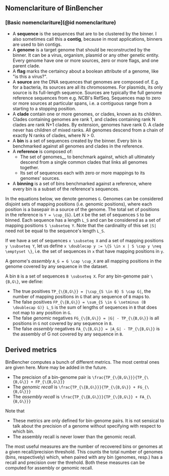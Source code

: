 ## Nomenclariture of BinBencher
### [Basic nomenclariture](@id nomenclariture)
* A __sequence__ is the sequences that are to be clustered by the binner.
  I also sometimes call this a __contig__, because in most applications, binners are used to bin contigs.
* A __genome__ is a target genome that should be reconstructed by the binner.
  It can be a virus, organism, plasmid or any other genetic entity.
  Every genome have one or more sources, zero or more flags, and one parent clade.
* A __flag__ marks the certaincy about a boolean attribute of a genome, like "is this a virus?".
* A __source__ are the DNA sequences that genomes are composed of.
  E.g. for a bacteria, its sources are all its chromosomes. For plasmids, its only source is its full-length sequence. 
  Sources are typically the full genome reference sequences from e.g. NCBI's RefSeq.
  Sequences map to zero or more sources at particular spans, i.e. a contiguous range from a starting to a stopping position.
* A __clade__ contain one or more genomes, or clades, known as its children.
  Clades containing genomes are rank 1, and clades containing rank N clades are rank N+1 clades.
  By extension, genomes have rank 0.
  A clade never has children of mixed ranks.
  All genomes descend from a chain of exactly N ranks of clades, where N > 0.
* A __bin__ is a set of sequences created by the binner. Every bin is benchmarked against all genomes and clades in the reference.
* A __reference__ is composed of:
    - The set of genomes__ to benchmark against,
      which all ultimately descend from a single common clades that links all genomes together.
    - Its set of sequences each with zero or more mappings to its genomes' sources.
* A __binning__ is a set of bins benchmarked against a reference, where every bin is a subset of the reference's sequences.

In the equations below, we denote genomes ``G``.
Genomes can be considered disjoint sets of mapping positions (i.e. genomic positions), where each position is a basepair
in a source of the genome.
The total set of positions in the reference is ``Y = \cup_{G}``.
Let ``X`` be the set of sequences ``S`` to be binned.
Each sequence has a length ``L_S`` and can be considered as a set of mapping positions ``S \subseteq Y``.
Note that the cardinality of this set ``|S|`` need not be equal to the sequence's length ``L_S``.

If we have a set of sequences ``x \subseteq X`` and a set of mapping positions ``y \subseteq Y``, let us define
``x \doublecap y := \{S \in x | S \cap y \neq \emptyset \}``, i.e. the set of sequences in ``x``
that have mapping positions in ``y``.

A genome's _assembly_ ``A_G = G \cap \cup_X`` are all mapping positions in the genome covered by any sequence in the dataset.

A bin ``B`` is a set of sequences ``B \subseteq X``. For any bin-genome pair ``\{B,G\}``, we define:
* The true positives ``TP_{\{B,G\}} = |\cup_{S \in B} S \cap G|``, the number of mapping positions in ``G`` that any sequence of ``B`` maps to.
* The false positives ``FP_{\{B,G\}} = \sum_{S \in G \setminus (B \doublecap G)} L_S`` is the sum of lengths of sequences in ``B`` that does not map to any position in ``G``.
* The false _genomic_ negatives ``FG_{\{B,G\}} = |G| - TP_{\{B,G\}}`` is all positions in ``G`` not covered by any sequence in ``B``.
* The false _assembly_ negatives ``FA_{\{B,G\}} = |A_G| - TP_{\{B,G\}}`` is the assembly of G not covered by any sequence in ``B``.

## Derived metrics
BinBencher computes a bunch of different metrics. The most central ones are given here. More may be added in the future.

* The precision of a bin-genome pair is ``\frac{TP_{\{B,G\}}}{TP_{\{B,G\}} + FP_{\{B,G\}}}``
* The _genomic recall_ is ``\frac{TP_{\{B,G\}}}{TP_{\{B,G\}} + FG_{\{B,G\}}}``
* The _assembly recall_ is ``\frac{TP_{\{B,G\}}}{TP_{\{B,G\}} + FA_{\{B,G\}}}``

Note that
* These metrics are only defined for bin-genome pairs. It is not sensical to talk about the precision of a genome without specifying with respect to which bin.
* The assembly recall is never lower than the genomic recall.

The most useful measures are the number of recovered bins or genomes at a given recall/precision threshold.
This counts the total number of genomes (bins, respectively) which, when paired with any bin (genomes, resp.) has a recall and precision over the threhold.
Both these measures can be computed for assembly or genomic recall.

